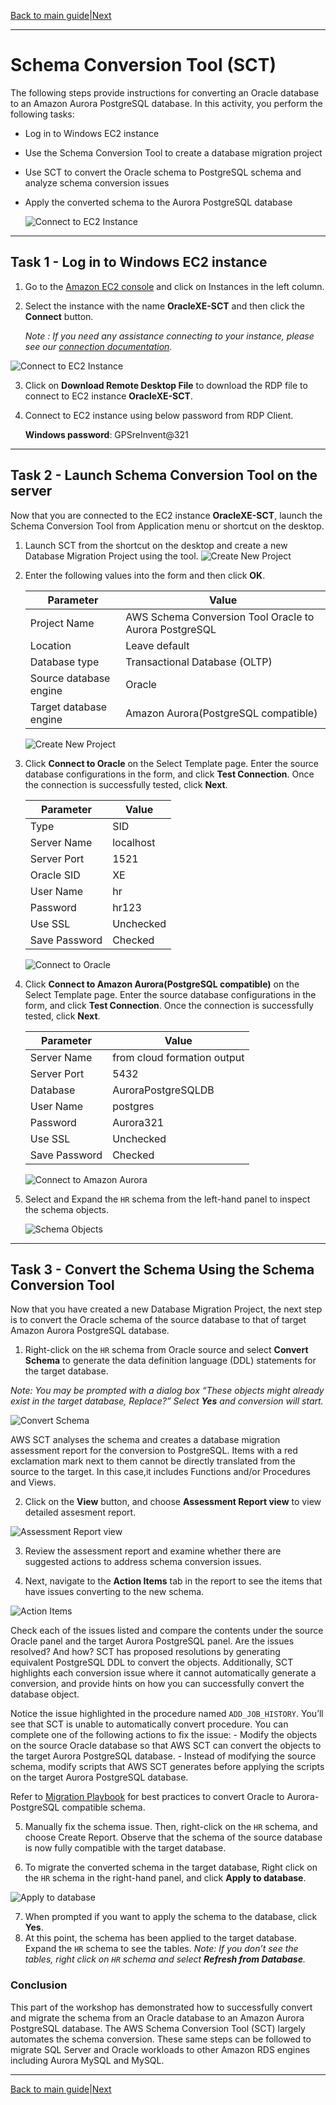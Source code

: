[Back to main guide](../README.md)|[Next](dms.md)

___

# Schema Conversion Tool (SCT)

The following steps provide instructions for converting an Oracle database to an Amazon Aurora PostgreSQL database. In this activity, you perform the following tasks:
- Log in to Windows EC2 instance
- Use the Schema Conversion Tool to create a database migration project
- Use SCT to convert the Oracle schema to PostgreSQL schema and analyze schema
conversion issues
- Apply the converted schema to the Aurora PostgreSQL database

    ![Connect to EC2 Instance](images/sct.png)
___

## Task 1 - Log in to Windows EC2 instance

1. Go to the [Amazon EC2 console](https://console.aws.amazon.com/ec2/v2/home?region=us-east-1#Home:) and click on Instances in the left column.
2. Select the instance with the name **OracleXE-SCT** and then click the **Connect** button.

    _Note : If you need any assistance connecting to your instance, please see our [connection documentation](https://docs.aws.amazon.com/AWSEC2/latest/WindowsGuide/connecting_to_windows_instance.html?icmpid=docs_ec2_console)._

![Connect to EC2 Instance](images/instance-connect.png)

3. Click on **Download Remote Desktop File** to download the RDP file to connect to EC2 instance **OracleXE-SCT**. 
4. Connect to EC2 instance using below password from RDP Client. 

    **Windows password**: GPSreInvent@321

___

## Task 2 - Launch Schema Conversion Tool on the server
Now that you are connected to the EC2 instance **OracleXE-SCT**, launch the Schema Conversion Tool from Application menu or shortcut on the desktop.

1. Launch SCT from the shortcut on the desktop and create a new Database Migration Project using the tool.
![Create New Project](images/new_project.png)
2. Enter the following values into the form and then click **OK**.

    Parameter | Value
    ----------|------
    Project Name | AWS Schema Conversion Tool Oracle to Aurora PostgreSQL
    Location | Leave default
    Database type | Transactional Database (OLTP)
    Source database engine | Oracle 
    Target database engine | Amazon Aurora(PostgreSQL compatible)

    ![Create New Project](images/new_project1.png)

3. Click **Connect to Oracle** on the Select Template page. Enter the source database configurations in the form, and click **Test Connection**. Once
the connection is successfully tested, click **Next**.

    Parameter | Value
    ----------|------
    Type | SID
    Server Name | localhost
    Server Port | 1521
    Oracle SID | XE 
    User Name | hr
    Password |  hr123 
    Use SSL | Unchecked
    Save Password | Checked
    
    ![Connect to Oracle](images/sct_oracle.png)

4. Click **Connect to Amazon Aurora(PostgreSQL compatible)** on the Select Template page. Enter the source database configurations in the form, and click **Test Connection**. Once
the connection is successfully tested, click **Next**.

    Parameter | Value
    ----------|------
    Server Name | <DBInstanceEndpointAuroraPostgreSQL> from cloud formation output
    Server Port | 5432
    Database | AuroraPostgreSQLDB 
    User Name | postgres
    Password |  Aurora321 
    Use SSL | Unchecked
    Save Password | Checked
    
    ![Connect to Amazon Aurora](images/sct_aurora.png)

5. Select and Expand the `HR` schema from the left-hand panel to inspect the schema objects.
    
    ![Schema Objects](images/schema_objects.png)
___

## Task 3 - Convert the Schema Using the Schema Conversion Tool
Now that you have created a new Database Migration Project, the next step is to convert the Oracle schema of the source database to that of target Amazon Aurora PostgreSQL database.

1. Right-click on the `HR` schema from Oracle source and select **Convert Schema** to generate the data definition language (DDL) statements for the target database.

_Note: You may be prompted with a dialog box “These objects might already exist in the target database, Replace?” Select **Yes** and conversion will start._

![Convert Schema](images/convert_schema.png)

AWS SCT analyses the schema and creates a database migration assessment report for the conversion to PostgreSQL. Items with a red exclamation mark next to them cannot be directly translated from the source to the target. In this case,it includes Functions and/or Procedures and Views.

2. Click on the **View** button, and choose **Assessment Report view** to view detailed assesment report.

![Assessment Report view](images/assessment1.png)    

3. Review the assessment report and examine whether there are suggested actions to address schema conversion issues. 

4. Next, navigate to the **Action Items** tab in the report to see the items that have issues converting to the new schema. 

![Action Items](images/action-items.png) 

Check each of the issues listed and compare the contents under the source Oracle panel and the target Aurora PostgreSQL panel. Are the issues resolved? And how? SCT has proposed resolutions by generating equivalent PostgreSQL DDL to convert the objects. Additionally, SCT highlights each conversion issue where it cannot automatically generate a conversion, and provide hints on how you can successfully convert the database object.

Notice the issue highlighted in the procedure named `ADD_JOB_HISTORY`. You’ll see that SCT is unable to automatically convert procedure. You can complete one of the following actions to fix the issue:
    - Modify the objects on the source Oracle database so that AWS SCT can convert the objects to the target Aurora PostgreSQL database.
    - Instead of modifying the source schema, modify scripts that AWS SCT generates before applying the scripts on the target Aurora PostgreSQL database.

Refer to [Migration Playbook](https://d1.awsstatic.com/whitepapers/Migration/oracle-database-amazon-aurora-postgresql-migration-playbook.pdf) for best practices to convert Oracle to Aurora-PostgreSQL compatible schema. 

5. Manually fix the schema issue. Then, right-click on the `HR` schema,
and choose Create Report. Observe that the schema of the source database is now fully compatible with the target database.

6. To migrate the converted schema in the target database, Right click on the `HR` schema in the right-hand panel, and click **Apply to database**.

![Apply to database](images/apply_db.png) 

7. When prompted if you want to apply the schema to the database, click **Yes**.
8. At this point, the schema has been applied to the target database. Expand the `HR` schema to see the tables.
    _Note: If you don’t see the tables, right click on `HR` schema and select **Refresh from Database**._

### Conclusion

This part of the workshop has demonstrated how to successfully convert and migrate the schema from an Oracle database to an Amazon Aurora PostgreSQL database. The AWS Schema Conversion Tool (SCT) largely automates the schema conversion. These same steps can be followed to migrate SQL Server and Oracle workloads to other Amazon RDS engines including Aurora MySQL and MySQL.
___

[Back to main guide](../README.md)|[Next](dms.md)